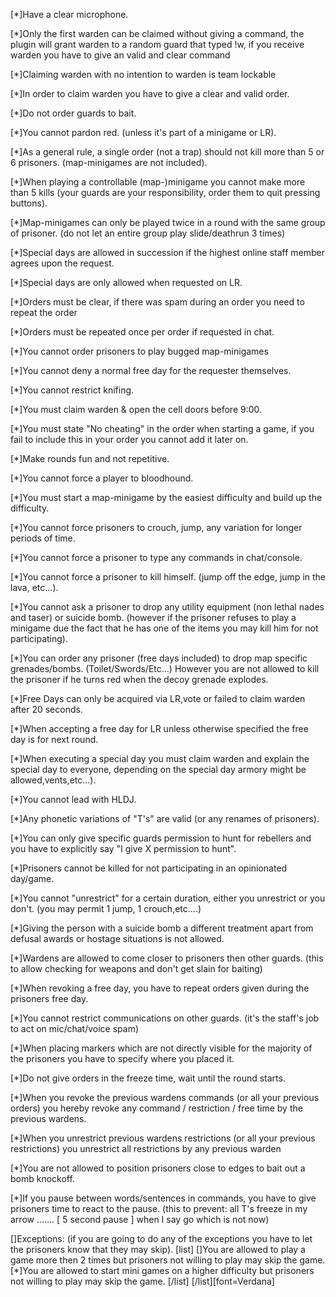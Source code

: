  [*]Have a clear microphone.

[*]Only the first warden can be claimed without giving a command, the plugin will grant warden to a random guard that typed !w, if you receive warden you have to give an valid and clear command

[*]Claiming warden with no intention to warden is team lockable

[*]In order to claim warden you have to give a clear and valid order.

[*]Do not order guards to bait.

[*]You cannot pardon red. (unless it's part of a minigame or LR).

[*]As a general rule, a single order (not a trap) should not kill more than 5 or 6 prisoners. (map-minigames are not included).

[*]When playing a controllable (map-)minigame you cannot make more than 5 kills (your guards are your responsibility, order them to quit pressing buttons).

[*]Map-minigames can only be played twice in a round with the same group of prisoner. (do not let an entire group play slide/deathrun 3 times)

[*]Special days are allowed in succession if the highest online staff member agrees upon the request.

[*]Special days are only allowed when requested on LR.

[*]Orders must be clear, if there was spam during an order you need to repeat the order

[*]Orders must be repeated once per order if requested in chat.

[*]You cannot order prisoners to play bugged map-minigames

[*]You cannot deny a normal free day for the requester themselves.

[*]You cannot restrict knifing.

[*]You must claim warden & open the cell doors before 9:00.

[*]You must state "No cheating" in the order when starting a game, if you fail to include this in your order you cannot add it later on.

[*]Make rounds fun and not repetitive.

[*]You cannot force a player to bloodhound.

[*]You must start a map-minigame by the easiest difficulty and build up the difficulty.

[*]You cannot force prisoners to crouch, jump, any variation for longer periods of time.

[*]You cannot force a prisoner to type any commands in chat/console.

[*]You cannot force a prisoner to kill himself. (jump off the edge, jump in the lava, etc...).

[*]You cannot ask a prisoner to drop any utility equipment (non lethal nades and taser) or suicide bomb. (however if the prisoner refuses to play a minigame due the fact that he has one of the items you may kill him for not participating).

[*]You can order any prisoner (free days included) to drop map specific grenades/bombs. (Toilet/Swords/Etc...) However you are not allowed to kill the prisoner if he turns red when the decoy grenade explodes.

[*]Free Days can only be acquired via LR,vote or failed to claim warden after 20 seconds.

[*]When accepting a free day for LR unless otherwise specified the free day is for next round.

[*]When executing a special day you must claim warden and explain the special day to everyone, depending on the special day armory might be allowed,vents,etc...).

[*]You cannot lead with HLDJ.

[*]Any phonetic variations of "T's" are valid (or any renames of prisoners).

[*]You can only give specific guards permission to hunt for rebellers and you have to explicitly say "I give X permission to hunt".

[*]Prisoners cannot be killed for not participating in an opinionated day/game.

[*]You cannot "unrestrict" for a certain duration, either you unrestrict or you don't. (you may permit 1 jump, 1 crouch,etc....)

[*]Giving the person with a suicide bomb a different treatment apart from defusal awards or hostage situations is not allowed.

[*]Wardens are allowed to come closer to prisoners then other guards. (this to allow checking for weapons and don't get slain for baiting)

[*]When revoking a free day, you have to repeat orders given during the prisoners free day.

[*]You cannot restrict communications on other guards. (it's the staff's job to act on mic/chat/voice spam)

[*]When placing markers which are not directly visible for the majority of the prisoners you have to specify where you placed it.

[*]Do not give orders in the freeze time, wait until the round starts.

[*]When you revoke the previous wardens commands (or all your previous orders) you hereby revoke any command / restriction / free time by the previous wardens.

[*]When you unrestrict previous wardens restrictions (or all your previous restrictions) you unrestrict all restrictions by any previous warden

[*]You are not allowed to position prisoners close to edges to bait out a bomb knockoff.

[*]If you pause between words/sentences in commands, you have to give prisoners time to react to the pause. (this to prevent: all T's freeze in my arrow ....... [ 5 second pause ] when I say go which is not now)

[]Exceptions: (if you are going to do any of the exceptions you have to let the prisoners know that they may skip). [list] []You are allowed to play a game more then 2 times but prisoners not willing to play may skip the game. [*]You are allowed to start mini games on a higher difficulty but prisoners not willing to play may skip the game. [/list] [/list][font=Verdana]